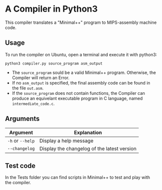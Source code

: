 # A Compiler in Python3
This compiler translates a "Minimal++" program to MIPS-assembly machine code.
## Usage

To run the compiler on Ubuntu, open a terminal and execute it with python3:

` python3 compiler.py source_program asm_output `

- The `source_program` sould be a valid Minimal++ program. Otherwise, the Compiler will return an Error.
- If no `asm_output` is specified, the final assembly code can be found in the file `out.asm`.
- If the `source_program` does not contain functions, the Compiler can produce an equivelant executable program in C language, named `intermediate_code.c`.
## Arguments


|Argument        |Explanation                                      |
|----------------|-------------------------------------------------|
|`-h` or `--help`|Display a help message                           |
|`--changelog`   |Display the changelog of the latest version      |

## Test code
In the Tests folder you can find scripts in Minimal++ to test and play with the compiler.
